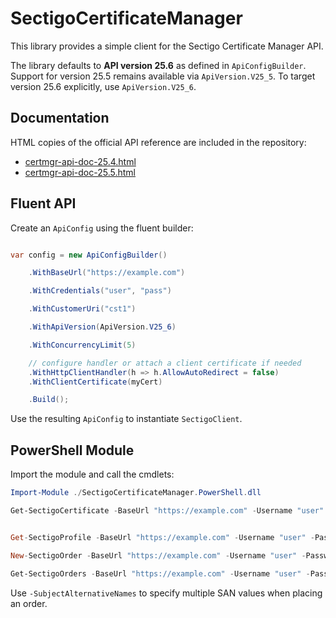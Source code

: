 # SectigoCertificateManager



This library provides a simple client for the Sectigo Certificate Manager API.

The library defaults to **API version 25.6** as defined in `ApiConfigBuilder`.
Support for version 25.5 remains available via `ApiVersion.V25_5`. To target
version 25.6 explicitly, use `ApiVersion.V25_6`.

## Documentation

HTML copies of the official API reference are included in the repository:

- [certmgr-api-doc-25.4.html](Documentation/certmgr-api-doc-25.4.html)
- [certmgr-api-doc-25.5.html](Documentation/certmgr-api-doc-25.5.html)




## Fluent API



Create an `ApiConfig` using the fluent builder:



```csharp

var config = new ApiConfigBuilder()

    .WithBaseUrl("https://example.com")

    .WithCredentials("user", "pass")

    .WithCustomerUri("cst1")

    .WithApiVersion(ApiVersion.V25_6)

    .WithConcurrencyLimit(5)

    // configure handler or attach a client certificate if needed
    .WithHttpClientHandler(h => h.AllowAutoRedirect = false)
    .WithClientCertificate(myCert)

    .Build();

```



Use the resulting `ApiConfig` to instantiate `SectigoClient`.


## PowerShell Module

Import the module and call the cmdlets:

```powershell
Import-Module ./SectigoCertificateManager.PowerShell.dll

Get-SectigoCertificate -BaseUrl "https://example.com" -Username "user" -Password "pass" -CustomerUri "cst1" -CertificateId 123


Get-SectigoProfile -BaseUrl "https://example.com" -Username "user" -Password "pass" -CustomerUri "cst1" -ProfileId 2

New-SectigoOrder -BaseUrl "https://example.com" -Username "user" -Password "pass" -CustomerUri "cst1" -CommonName "example.com" -ProfileId 1 -SubjectAlternativeNames "www.example.com","admin.example.com"

Get-SectigoOrders -BaseUrl "https://example.com" -Username "user" -Password "pass" -CustomerUri "cst1"
```

Use `-SubjectAlternativeNames` to specify multiple SAN values when placing an order.
